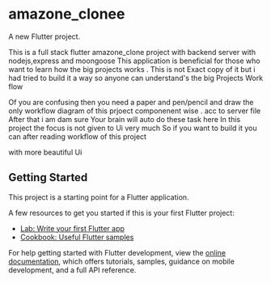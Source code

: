 # amazone_clonee

A new Flutter project.


This is a full stack flutter amazone_clone project with backend server with nodejs,express and moongoose 
 This application is beneficial for those who want to learn how the big projects works .
 This is not Exact copy of it but i had tried to build it a way so anyone can understand's the big Projects Work flow 



Of you are confusing then you need a paper and pen/pencil and draw the only workflow diagram of this prjoect componenent wise . acc to server file 
After that i am dam sure Your brain will auto do these task 
here In this project the focus is not given to Ui   very much    So if you want to build it you can after reading workflow of this project 


with more beautiful Ui 




## Getting Started

This project is a starting point for a Flutter application.

A few resources to get you started if this is your first Flutter project:

- [Lab: Write your first Flutter app](https://docs.flutter.dev/get-started/codelab)
- [Cookbook: Useful Flutter samples](https://docs.flutter.dev/cookbook)

For help getting started with Flutter development, view the
[online documentation](https://docs.flutter.dev/), which offers tutorials,
samples, guidance on mobile development, and a full API reference.
